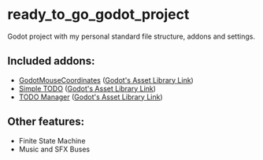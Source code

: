 # ready_to_go_godot_project
Godot project with my personal standard file structure, addons and settings.

## Included addons:

- [GodotMouseCoordinates](https://github.com/crayonape/GodotMouseCoordinates) ([Godot's Asset Library Link](https://godotengine.org/asset-library/asset/3245))
- [Simple TODO](https://github.com/KoBeWi/Godot-Simple-TODO) ([Godot's Asset Library Link](https://godotengine.org/asset-library/asset/1489))
- [TODO Manager](https://github.com/OrigamiDev-Pete/TODO_Manager) ([Godot's Asset Library Link](https://godotengine.org/asset-library/asset/768))


## Other features:

- Finite State Machine
- Music and SFX Buses
